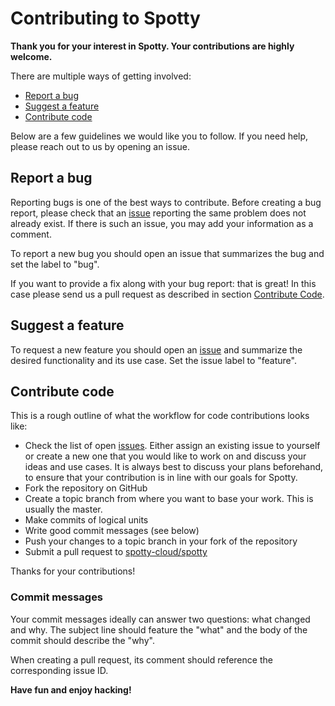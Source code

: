 # Contributing to Spotty

**Thank you for your interest in Spotty. Your contributions are highly welcome.**

There are multiple ways of getting involved:

- [Report a bug](#report-a-bug)
- [Suggest a feature](#suggest-a-feature)
- [Contribute code](#contribute-code)

Below are a few guidelines we would like you to follow.
If you need help, please reach out to us by opening an issue.

## Report a bug 

Reporting bugs is one of the best ways to contribute. Before creating a bug report, 
please check that an [issue](https://github.com/spotty-cloud/spotty/issues) reporting the same problem does not already 
exist. If there is such an issue, you may add your information as a comment.

To report a new bug you should open an issue that summarizes the bug and set the label to "bug".

If you want to provide a fix along with your bug report: that is great! In this case please send us a pull request as 
described in section [Contribute Code](#contribute-code).

## Suggest a feature

To request a new feature you should open an [issue](https://github.com/spotty-cloud/spotty/issues/new) and summarize 
the desired functionality and its use case. Set the issue label to "feature".  

## Contribute code

This is a rough outline of what the workflow for code contributions looks like:
- Check the list of open [issues](https://github.com/spotty-cloud/spotty/issues). Either assign an existing issue to 
yourself or create a new one that you would like to work on and discuss your ideas and use cases. It is always best to 
discuss your plans beforehand, to ensure that your contribution is in line with our goals for Spotty.
- Fork the repository on GitHub
- Create a topic branch from where you want to base your work. This is usually the master.
- Make commits of logical units
- Write good commit messages (see below)
- Push your changes to a topic branch in your fork of the repository
- Submit a pull request to [spotty-cloud/spotty](https://github.com/spotty-cloud/spotty)

Thanks for your contributions!

### Commit messages

Your commit messages ideally can answer two questions: what changed and why. The subject line should feature 
the "what" and the body of the commit should describe the "why".

When creating a pull request, its comment should reference the corresponding issue ID.

**Have fun and enjoy hacking!**
